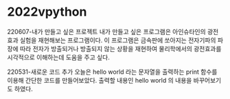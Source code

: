 # 2022vpython

220607-내가 만들고 싶은 프로젝트
내가 만들고 싶은 프로그램은 아인슈타인의 광전효과 실험을 재현해보는 프로그램이다. 이 프로그램은 금속판에 쏘아지는 전자기파의 파장에 따라 전자가 방출되거나 방출되지 않는 상황을 
재현하여 물리학에서의 광전효과를 시각적으로 이해하는데 도움을 주고 싶다.



220531-새로운 코드 추가
오늘은 hello world 라는 문자열을 출력하는 print 함수를 이용해 간단한 코드를 만들어보았다.
출력할 내용인 hello world 의 내용을 바꾸어보기도 하였다.
